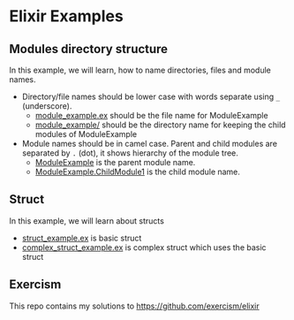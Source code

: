 # Elixir Examples

## Modules directory structure
In this example, we will learn, how to name directories, files and module names.
* Directory/file names should be lower case with words separate using `_` (underscore).
  * [module_example.ex](https://github.com/koladilip/elixir-examples/blob/master/lib/module_example.ex) should be the file name for ModuleExample
  * [module_example/](https://github.com/koladilip/elixir-examples/tree/master/lib/module_example) should be the directory name for keeping the child modules of ModuleExample
* Module names should be in camel case. Parent and child modules are separated by `.` (dot), it shows hierarchy of the module tree. 
  * [ModuleExample](https://github.com/koladilip/elixir-examples/blob/master/lib/module_example.ex) is the parent module name.
  * [ModuleExample.ChildModule1](https://github.com/koladilip/elixir-examples/blob/master/lib/module_example/child_module1.ex) is the child module name.

## Struct
In this example, we will learn about structs
* [struct_example.ex](https://github.com/koladilip/elixir-examples/blob/master/lib/struct_example.ex) is basic struct
* [complex_struct_example.ex](https://github.com/koladilip/elixir-examples/blob/master/lib/complex_struct_example.ex) is complex struct which uses the basic struct

## Exercism
This repo contains my solutions to https://github.com/exercism/elixir